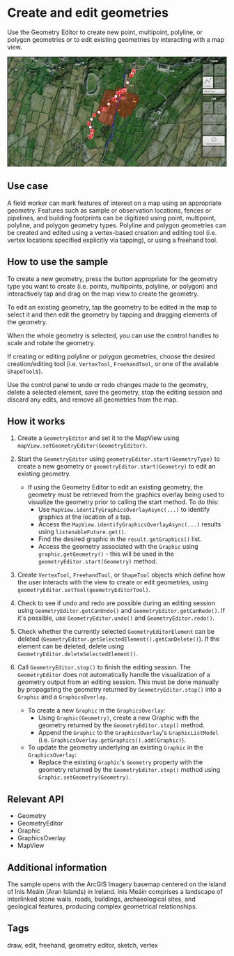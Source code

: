 # Create and edit geometries

Use the Geometry Editor to create new point, multipoint, polyline, or polygon geometries or to edit existing geometries by interacting with a map view.

![CreateAndEditGeometries](CreateAndEditGeometries.png)

## Use case

A field worker can mark features of interest on a map using an appropriate geometry. Features such as sample or observation locations, fences or pipelines, and building footprints can be digitized using point, multipoint, polyline, and polygon geometry types. Polyline and polygon geometries can be created and edited using a vertex-based creation and editing tool (i.e. vertex locations specified explicitly via tapping), or using a freehand tool.

## How to use the sample

To create a new geometry, press the button appropriate for the geometry type you want to create (i.e. points, multipoints, polyline, or polygon) and interactively tap and drag on the map view to create the geometry.

To edit an existing geometry, tap the geometry to be edited in the map to select it and then edit the geometry by tapping and dragging elements of the geometry.

When the whole geometry is selected, you can use the control handles to scale and rotate the geometry.

If creating or editing polyline or polygon geometries, choose the desired creation/editing tool (i.e. `VertexTool`, `FreehandTool`, or one of the available `ShapeTool`s).

Use the control panel to undo or redo changes made to the geometry, delete a selected element, save the geometry, stop the editing session and discard any edits, and remove all geometries from the map.

## How it works

1. Create a `GeometryEditor` and set it to the MapView using `mapView.setGeometryEditor(GeometryEditor)`.
2. Start the `GeometryEditor` using `geometryEditor.start(GeometryType)` to create a new geometry or `geometryEditor.start(Geometry)` to edit an existing geometry.
    * If using the Geometry Editor to edit an existing geometry, the geometry must be retrieved from the graphics overlay being used to visualize the geometry prior to calling the start method. To do this:
        * Use `MapView.identifyGraphicsOverlayAsync(...)` to identify graphics at the location of a tap.
        * Access the `MapView.identifyGraphicsOverlayAsync(...)` results using `listenableFuture.get()`.
        * Find the desired graphic in the `result.getGraphics()` list.
        * Access the geometry associated with the `Graphic` using `graphic.getGeometry()` - this will be used in the `geometryEditor.start(Geometry)` method.

3. Create `VertexTool`, `FreehandTool`, or `ShapeTool` objects which define how the user interacts with the view to create or edit geometries, using `geometryEditor.setTool(geometryEditorTool)`.
4. Check to see if undo and redo are possible during an editing session using `GeometryEditor.getCanUndo()` and `GeometryEditor.getCanRedo()`. If it's possible, use `GeometryEditor.undo()` and `GeometryEditor.redo()`.
5. Check whether the currently selected `GeometryEditorElement` can be deleted (`GeometryEditor.getSelectedElement().getCanDelete()`). If the element can be deleted, delete using `GeometryEditor.deleteSelectedElement()`.
6. Call `GeometryEditor.stop()` to finish the editing session. The `GeometryEditor` does not automatically handle the visualization of a geometry output from an editing session. This must be done manually by propagating the geometry returned by `GeometryEditor.stop()` into a `Graphic` and a `GraphicsOverlay`.
    * To create a new `Graphic` in the `GraphicsOverlay`:
        * Using `Graphic(Geometry)`, create a new Graphic with the geometry returned by the `GeometryEditor.stop()` method.
        * Append the `Graphic` to the `GraphicsOverlay`'s `GraphicListModel` (i.e. `GraphicsOverlay.getGraphics().add(Graphic)`).
    * To update the geometry underlying an existing `Graphic` in the `GraphicsOverlay`:
        * Replace the existing `Graphic`'s `Geometry` property with the geometry returned by the `GeometryEditor.stop()` method using `Graphic.setGeometry(Geometry)`.

## Relevant API

* Geometry
* GeometryEditor
* Graphic
* GraphicsOverlay
* MapView

## Additional information

The sample opens with the ArcGIS Imagery basemap centered on the island of Inis Meáin (Aran Islands) in Ireland. Inis Meáin comprises a landscape of interlinked stone walls, roads, buildings, archaeological sites, and geological features, producing complex geometrical relationships.

## Tags

draw, edit, freehand, geometry editor, sketch, vertex
